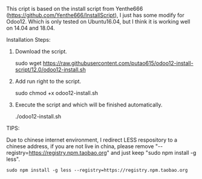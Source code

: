 This cript is based on the install script from Yenthe666 (https://github.com/Yenthe666/InstallScript), I just has some modify for Odoo12. Which is only tested on Ubuntu16.04, but I think it is working well on 14.04 and 18.04.

Installation Steps:

1. Download the script.

    sudo wget https://raw.githubusercontent.com/putao615/odoo12-install-script/12.0/odoo12-install.sh

2. Add run right to the script.

    sudo chmod +x odoo12-install.sh

3. Execute the script and which will be finished automatically.

    ./odoo12-install.sh


TIPS:

Due to chinese internet environment, I redirect LESS respository to a chinese address, if you are not live in china, please remove "--registry=https://registry.npm.taobao.org" and just keep "sudo npm install -g less".

    sudo npm install -g less --registry=https://registry.npm.taobao.org
